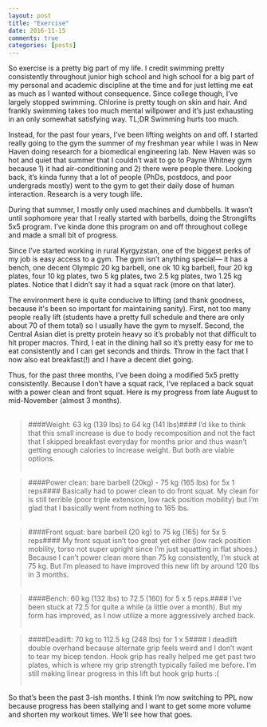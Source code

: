 ```yaml
---
layout: post
title: "Exercise"
date: 2016-11-15
comments: true
categories: [posts]
---
```

So exercise is a pretty big part of my life. I credit swimming pretty consistently throughout junior high school and high school for a big part of my personal and academic discipline at the time and for just letting me eat as much as I wanted without consequence. Since college though, I’ve largely stopped swimming. Chlorine is pretty tough on skin and hair. And frankly swimming takes too much mental willpower and it’s just exhausting in an only somewhat satisfying way. TL;DR Swimming hurts too much.

Instead, for the past four years, I’ve been lifting weights on and off. I started really going to the gym the summer of my freshman year while I was in New Haven doing research for a biomedical engineering lab. New Haven was so hot and quiet that summer that I couldn’t wait to go to Payne Whitney gym because 1) it had air-conditioning and 2) there were people there. Looking back, it’s kinda funny that a lot of people (PhDs, postdocs, and poor undergrads mostly) went to the gym to get their daily dose of human interaction. Research is a very tough life.

During that summer, I mostly only used machines and dumbbells. It wasn’t until sophomore year that I really started with barbells, doing the Stronglifts 5x5 program. I’ve kinda done this program on and off throughout college and made a small bit of progress.

Since I’ve started working in rural Kyrgyzstan, one of the biggest perks of my job is easy access to a gym. The gym isn’t anything special— it has a bench, one decent Olympic 20 kg barbell, one ok 10 kg barbell, four 20 kg plates, four 10 kg plates, two 5 kg plates, two 2.5 kg plates, two 1.25 kg plates. Notice that I didn’t say it had a squat rack (more on that later).

The environment here is quite conducive to lifting (and thank goodness, because it's been so important for maintaining sanity). First, not too many people really lift (students have a pretty full schedule and there are only about 70 of them total) so I usually have the gym to myself. Second, the Central Asian diet is pretty protein heavy so it’s probably not that difficult to hit proper macros. Third, I eat in the dining hall so it’s pretty easy for me to eat consistently and I can get seconds and thirds. Throw in the fact that I now also eat breakfast(!) and I have a decent diet going.

Thus, for the past three months, I’ve been doing a modified 5x5 pretty consistently. Because I don’t have a squat rack, I’ve replaced a back squat with a power clean and front squat. Here is my progress from late August to mid-November (almost 3 months).
<br><br>

>####Weight: 63 kg (139 lbs) to 64 kg (141 lbs)####
I’d like to think that this small increase is due to body recomposition and not the fact that I skipped breakfast everyday for months prior and thus wasn’t getting enough calories to increase weight. But both are viable options.
<br><br>

>####Power clean: bare barbell (20kg)  - 75 kg (165 lbs) for 5x 1 reps####
Basically had to power clean to do front squat. My clean for is still terrible (poor triple extension, low rack position mobility) but I’m glad that I basically went from nothing to 165 lbs.
<br><br>

>####Front squat: bare barbell (20 kg) to 75 kg (165) for 5x 5 reps####
My front squat isn’t too great yet either (low rack position mobility, torso not super upright since I’m just squatting in flat shoes.) Because I can’t power clean more than 75 kg consistently, I’m stuck at 75 kg. But I’m pleased to have improved this new lift by around 120 lbs in 3 months.
<br><br>

>####Bench: 60 kg (132 lbs) to 72.5 (160) for 5 x 5 reps.####
I’ve been stuck at 72.5 for quite a while (a little over a month). But my form has improved, as I now utilize a more aggressively arched back.
<br><br>

>####Deadlift: 70 kg to 112.5 kg (248 lbs) for 1 x 5####
I deadlift double overhand because alternate grip feels weird and I don’t want to tear my bicep tendon. Hook grip has really helped me get past two plates, which is where my grip strength typically failed me before. I’m still making linear progress in this lift but hook grip hurts :(
<br><br>

So that’s been the past 3-ish months. I think I’m now switching to PPL now because progress has been stallying and I want to get some more volume and shorten my workout times. We'll see how that goes.
